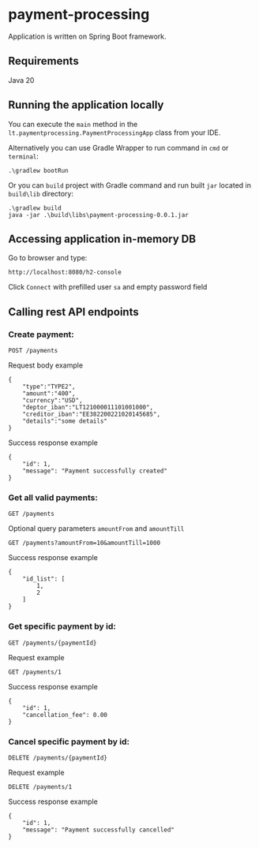 # payment-processing

Application is written on Spring Boot framework.

## Requirements

Java 20

## Running the application locally

You can execute the `main` method in the `lt.paymentprocessing.PaymentProcessingApp` class from your IDE.

Alternatively you can use Gradle Wrapper to run command in `cmd` or `terminal`:

```
.\gradlew bootRun
```

Or you can `build` project with Gradle command and run built `jar` located in `build\lib` directory:

```
.\gradlew build
java -jar .\build\libs\payment-processing-0.0.1.jar
```

## Accessing application in-memory DB

Go to browser and type:
```
http://localhost:8080/h2-console
```
Click `Connect` with prefilled user `sa` and empty password field

## Calling rest API endpoints
### Create payment:
```
POST /payments
```
Request body example
```
{
    "type":"TYPE2",
    "amount":"400",
    "currency":"USD",
    "deptor_iban":"LT121000011101001000",
    "creditor_iban":"EE382200221020145685",
    "details":"some details"
}
```
Success response example
```
{
    "id": 1,
    "message": "Payment successfully created"
}
```
### Get all valid payments:
```
GET /payments
```
Optional query parameters `amountFrom` and `amountTill`
```
GET /payments?amountFrom=10&amountTill=1000
```
Success response example
```
{
    "id_list": [
        1,
        2
    ]
}
```

### Get specific payment by id:
```
GET /payments/{paymentId}
```
Request example
```
GET /payments/1
```
Success response example
```
{
    "id": 1,
    "cancellation_fee": 0.00
}
```
### Cancel specific payment by id:
```
DELETE /payments/{paymentId}
```
Request example
```
DELETE /payments/1
```
Success response example
```
{
    "id": 1,
    "message": "Payment successfully cancelled"
}
```